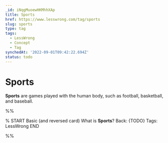 ```yaml
---
_id: iNqgMuoewHKMhhXAp
title: Sports
href: https://www.lesswrong.com/tag/sports
slug: sports
type: tag
tags:
  - LessWrong
  - Concept
  - Tag
synchedAt: '2022-09-01T09:42:22.694Z'
status: todo
---
```


# Sports

**Sports** are games played with the human body, such as football, basketball, and baseball.


%%

% START
Basic (and reversed card)
What is **Sports**?
Back: {TODO}
Tags: LessWrong
END
<!--ID: 1663156967802-->


%%
	
